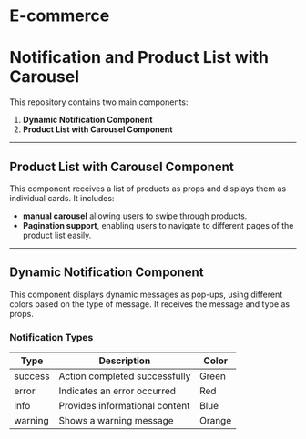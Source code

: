 # E-commerce
# Notification and Product List with Carousel

This repository contains two main components:

1. **Dynamic Notification Component**  
2. **Product List with Carousel Component**

---

##  Product List with Carousel Component

This component receives a list of products as props and displays them as individual cards. It includes:

- **manual carousel** allowing users to swipe through products.
- **Pagination support**, enabling users to navigate to different pages of the product list easily.

---

##  Dynamic Notification Component

This component displays dynamic messages as pop-ups, using different colors based on the type of message. It receives the message and type as props.

### Notification Types

| Type     | Description                     | Color   |
|----------|---------------------------------|---------|
| success  | Action completed successfully   | Green   |
| error    | Indicates an error occurred     | Red     |
| info     | Provides informational content  | Blue    |
| warning  | Shows a warning message         | Orange  |
